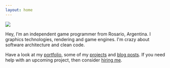 ```yaml
---
layout: home
---
```



<div class="presentation">
    <img class="profile-picture" src="{{site.baseurl}}/assets/profile.jpg">
    <p>
        Hey, I’m an independent game programmer from Rosario, Argentina. I <i class="fa fa-heart" aria-hidden="true" style="color: #8a4247; font-size: 85%;"></i> graphics technologies, rendering and game engines. I'm crazy about software architecture and clean code.
    </p>
    <p>
        Have a look at my <a href="#portfolio">portfolio</a>, some of my <a href="#projects">projects</a> and <a href="blog">blog posts</a>. If you need help with an upcoming project, then consider <a href="hire-me">hiring me</a>.
    </p>
</div>